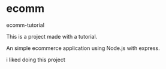 # ecomm
 ecomm-tutorial

This is a project made with a tutorial.

An simple ecommerce application using Node.js with express.


i liked doing this project
